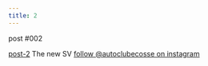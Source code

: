 ```yaml
---
title: 2
---
```

post #002

[post-2](https://github.com/autoclubecosse/autoclubecosse.github.io/blob/master/post-2.jpg)
The new SV
[follow @autoclubecosse on instagram](https://www.instagram.com/autoclubecosse/?hl=en)
